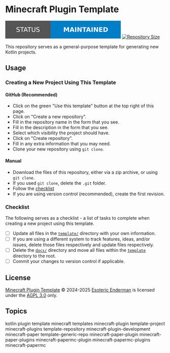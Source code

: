 # Minecraft Plugin Template

[![Project Status: Maintained][status-badge]][root] [![Repository Size][repository-size-badge]][root]

This repository serves as a general-purpose template for generating new Kotlin projects.

## Usage

### Creating a New Project Using This Template

#### GitHub (Recommended)

- Click on the green "Use this template" button at the top right of this page.
- Click on "Create a new repository".
- Fill in the repository name in the form that you see.
- Fill in the description in the form that you see.
- Select which visibility the project should have.
- Click on "Create repository".
- Fill in any extra information that you may need.
- Clone your new repository using `git clone`.

#### Manual

- Download the files of this repository, either via a zip archive, or using `git clone`.
- If you used `git clone`, delete the `.git` folder.
- Follow the [checklist](#checklist)
- If you are using version control (recommended), create the first revision.

### Checklist

The following serves as a checklist - a list of tasks to complete when creating a new project using this template.

- [ ] Update all files in the [`template/`][template] directory with your own information.
- [ ] If you are using a different system to track features, ideas, and/or issues, delete those files respectively and update files respectively.
- [ ] Delete the [`docs/`][docs] directory and move all files within the [`template`][template] directory to the root.
- [ ] Commit your changes to version control if applicable.

## License

[Minecraft Plugin Template][root] &copy; 2024-2025 [Esoteric Enderman][website] is licensed under the [AGPL 3.0][license] only.

## Topics

kotlin plugin template minecraft templates minecraft-plugin template-project minecraft-plugins template-repository minecraft-plugin-development minecraft-paper template-generic-repo minecraft-paper-plugin minecraft-paper-plugins minecraft-papermc-plugin minecraft-papermc-plugins minecraft-papermc

<!-- Link aliases -->

[root]: /

<!-- Badges -->

[status-badge]: ../template/docs/assets/images/badges/status/maintained.svg
[repository-size-badge]: https://img.shields.io/github/repo-size/esoterictemplates/minecraft-plugin-template?style=for-the-badge&logo=git&label=Repository%20size

<!-- Files -->

[license]: ../LICENSE

[template]: ../template
[docs]: ../docs

<!-- Links -->

[website]: https://enderman.dev
